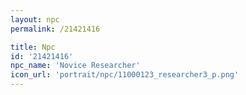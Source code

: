 ```yaml
---
layout: npc
permalink: /21421416

title: Npc
id: '21421416'
npc_name: 'Novice Researcher'
icon_url: 'portrait/npc/11000123_researcher3_p.png'
---
```

